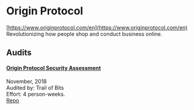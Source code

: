 # Origin Protocol

[https://www.originprotocol.com/en](https://www.originprotocol.com/en)<br>
Revolutionizing how people shop and conduct business online.


## Audits


#### [Origin Protocol Security Assessment](https://github.com/trailofbits/publications/blob/master/reviews/origin.pdf)

November, 2018<br>
Audited by: Trail of Bits<br>Effort: 4 person-weeks.<br>
[Repo](https://github.com/OriginProtocol/origin/tree/master/packages/contracts/contracts)